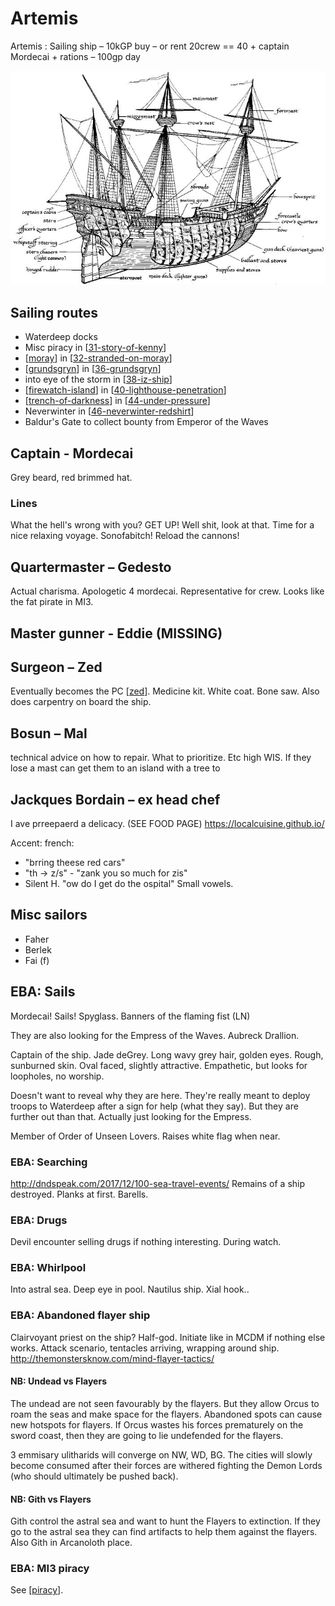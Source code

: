 # Artemis

Artemis : Sailing ship – 10kGP buy – or rent 20crew == 40 + captain Mordecai + rations – 100gp day

![](artemis.png)

## Sailing routes
- Waterdeep docks
- Misc piracy in [[31-story-of-kenny]]
- [[moray]] in [[32-stranded-on-moray]]
- [[grundsgryn]] in [[36-grundsgryn]]
- into eye of the storm in [[38-iz-ship]]
- [[firewatch-island]] in [[40-lighthouse-penetration]]
- [[trench-of-darkness]] in [[44-under-pressure]]
- Neverwinter in [[46-neverwinter-redshirt]]
- Baldur's Gate to collect bounty from Emperor of the Waves

## Captain - Mordecai
Grey beard, red brimmed hat.

### Lines
What the hell's wrong with you? GET UP!
Well shit, look at that.
Time for a nice relaxing voyage.
Sonofabitch! Reload the cannons!

## Quartermaster – Gedesto
Actual charisma. Apologetic 4 mordecai.
Representative for crew. Looks like the fat pirate in MI3.

## Master gunner - Eddie (MISSING)

## Surgeon – Zed
Eventually becomes the PC [[zed]].
Medicine kit. White coat. Bone saw. Also does carpentry on board the ship.

## Bosun – Mal
technical advice on how to repair. What to prioritize. Etc high WIS.
If they lose a mast can get them to an island with a tree to

## Jackques Bordain – ex head chef
I ave prreepaerd a delicacy. (SEE FOOD PAGE)
https://localcuisine.github.io/

Accent: french:
- "brring theese red cars"
- "th -> z/s" - "zank you so much for zis"
- Silent H. "ow do I get do the ospital"
Small vowels.

## Misc sailors
- Faher
- Berlek
- Fai (f)

## EBA: Sails
Mordecai! Sails!
Spyglass. Banners of the flaming fist (LN)

They are also looking for the Empress of the Waves. Aubreck Drallion.

Captain of the ship. Jade deGrey.
Long wavy grey hair, golden eyes. Rough, sunburned skin. Oval faced, slightly attractive.
Empathetic, but looks for loopholes, no worship.

Doesn't want to reveal why they are here. They're really meant to deploy troops to Waterdeep after a sign for help (what they say). But they are further out than that.
Actually just looking for the Empress.

Member of Order of Unseen Lovers.
Raises white flag when near.

### EBA: Searching
http://dndspeak.com/2017/12/100-sea-travel-events/
Remains of a ship destroyed.
Planks at first. Barells.

### EBA: Drugs
Devil encounter selling drugs if nothing interesting. During watch.

### EBA: Whirlpool
Into astral sea.
Deep eye in pool.
Nautilus ship.
Xial hook..

### EBA: Abandoned flayer ship
Clairvoyant priest on the ship? Half-god.
Initiate like in MCDM if nothing else works.
Attack scenario, tentacles arriving, wrapping around ship.
http://themonstersknow.com/mind-flayer-tactics/

#### NB: Undead vs Flayers
The undead are not seen favourably by the flayers. But they allow Orcus to roam the seas and make space for the flayers. Abandoned spots can cause new hotspots for flayers. If Orcus wastes his forces prematurely on the sword coast, then they are going to lie undefended for the flayers.

3 emmisary ulitharids will converge on NW, WD, BG. The cities will slowly become consumed after their forces are withered fighting the Demon Lords (who should ultimately be pushed back).
#### NB: Gith vs Flayers
Gith control the astral sea and want to hunt the Flayers to extinction. If they go to the astral sea they can find artifacts to help them against the flayers. Also Gith in Arcanoloth place.

### EBA: MI3 piracy
See [[piracy]].

[//begin]: # "Autogenerated link references for markdown compatibility"
[31-story-of-kenny]: ../recaps/31-story-of-kenny "31-story-of-kenny"
[moray]: moray "Moray"
[32-stranded-on-moray]: ../recaps/32-stranded-on-moray "32-stranded-on-moray"
[grundsgryn]: grundsgryn "Grundsgryn"
[36-grundsgryn]: ../recaps/36-grundsgryn "36-grundsgryn"
[38-iz-ship]: ../recaps/38-iz-ship "38-iz-ship"
[firewatch-island]: firewatch-island "Firewatch island"
[40-lighthouse-penetration]: ../recaps/40-lighthouse-penetration "40-lighthouse-penetration"
[trench-of-darkness]: trench-of-darkness "Trench of Darkness"
[44-under-pressure]: ../recaps/44-under-pressure "44-under-pressure"
[46-neverwinter-redshirt]: ../recaps/46-neverwinter-redshirt "46-neverwinter-redshirt"
[zed]: ../pcs/zed "Zed"
[piracy]: piracy "piracy"
[//end]: # "Autogenerated link references"
